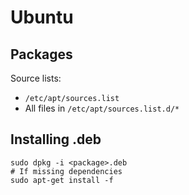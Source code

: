 # Ubuntu

## Packages

Source lists:

- `/etc/apt/sources.list`
- All files in `/etc/apt/sources.list.d/*`

## Installing .deb

```
sudo dpkg -i <package>.deb
# If missing dependencies
sudo apt-get install -f
```
